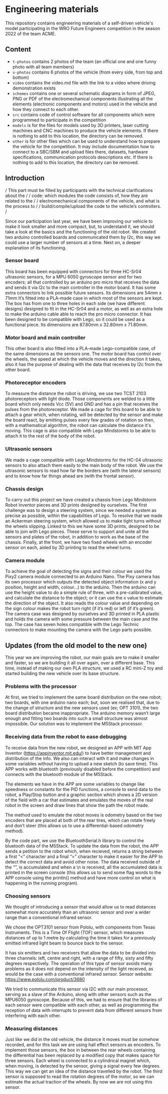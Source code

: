 
Engineering materials
====

This repository contains engineering materials of a self-driven vehicle's model participating in the WRO Future Engineers competition in the season 2022 of the team ACME.

## Content

* `t-photos` contains 2 photos of the team (an official one and one funny photo with all team members)
* `v-photos` contains 6 photos of the vehicle (from every side, from top and bottom)
* `video` contains the video.md file with the link to a video where driving demonstration exists
* `schemes` contains one or several schematic diagrams in form of JPEG, PNG or PDF of the electromechanical components illustrating all the elements (electronic components and motors) used in the vehicle and how they connect to each other.
* `src` contains code of control software for all components which were programmed to participate in the competition
* `models` is for the files for models used by 3D printers, laser cutting machines and CNC machines to produce the vehicle elements. If there is nothing to add to this location, the directory can be removed.
* `other` is for other files which can be used to understand how to prepare the vehicle for the competition. It may include documentation how to connect to a SBC/SBM and upload files there, datasets, hardware specifications, communication protocols descriptions etc. If there is nothing to add to this location, the directory can be removed.

## Introduction
 
/ This part must be filled by participants with the technical clarifications about the /       / code: which modules the code consists of, how they are related to the 	          /       / electromechanical components of the vehicle, and what is the process to           /        / build/compile/upload the code to the vehicle’s controllers.			          /
 
 
Since our participation last year, we have been improving our vehicle to make it look smaller and more compact, but, to understand it, we should take a look at the basics and the functioning of the old robot.
We created two arduino controlled boards and communicated them by I2c, this way we could use a larger number of sensors at a time.
Next on, a deeper explanation of its functioning.
 
### Sensor board

This board has been equipped with connectors for three HC-Sr04 ultrasonic sensors, for a MPU 6050 gyroscope sensor and for two encoders; all that controlled by an arduino pro micro that receives the data and sends it via I2c to the main controller in the motor board. It has some extra connectors to link possible future sensors. Its dimensions are 54mm x 71mm  It’s fitted into a PLA-made case in which most of the sensors are kept. The box has from one to three holes in each side (we have different designs) designed to fit in the HC-Sr04 and a motor, as well as an extra hole to make the arduino cable able to reach the pro micro connector. It has been designed to be compatible with Lego, so it could be used as a functional piece. Its dimensions are 87.80mm x 32.80mm x 71.80mm.

### Motor board and main controller

This other board is also fitted into a PLA-made Lego-compatible case, of the same dimensions as the sensors one. The motor board has control over the wheels, the speed at which the vehicle moves and the direction it takes, also it has the purpose of dealing with the data that receives by I2c from the other board.

### Photoreceptor encoders

To measure the distance the robot is driving, we use two TCST 2103 photoreceptors with light diode. Those components are welded to a little board which only needs Vcc (5V) and GND and has a pin that receives the pulses from the photoreceptor. We made a cage for this board to be able to attach a gear which, when rotating, will be detected by the sensor and make the board react, by emitting pulses every few grades of rotation so then, with a mathematical algorithm, the robot can calculate the distance it's moving. This cage is also compatible with Lego Mindstorms to be able to attach it to the rest of the body of the robot.

### Ultrasonic sensors

We made a cage compatible with Lego Mindstorms for the HC-04 ultrasonic sensors to also attach them easily to the main body of the robot. We use the ultrasonic sensors to read how far the borders are (with the lateral sensors) and to know how far things ahead are (with the frontal sensor).

### Chassis design

To carry out this project we have created a chassis from Lego Mindstorm Robot Inventor pieces and 3D prints designed by ourselves. The first challenge was to design a steering system, since we needed a system as precise as possible, within the capabilities of Lego. To resolve that we made an Ackerman steering system, which allowed us to make tight turns without the wheels slipping. Linked to this we have some 3D prints, designed to be able to join with Lego pieces. These serve to support and unite all the sensors and plates of the robot, in addition to work as the base of the chassis. Finally, at the front, we have two fixed wheels with an encoder sensor on each, aided by 3D printing to read the wheel turns.

### Camera module

To achieve the goal of detecting the signs and their colour we used the Pixy2 camera module connected to an Arduino Nano. The Pixy camera has its own processor which outputs the detected object information (x and y position, height and width, colour…) to the arduino. Then the arduino can use the height value to do a simple rule of three, with a pre-calibrated value, and calculate the distance to the object; or it can use the x value to estimate the direction of the object. It also reads the colour value and depending on the sign colour makes the robot turn right (if it’s red) or left (if it’s green). The camera case was designed by ourselves and 3D printed in PLA plastic and holds the camera with some pressure between the main case and the top. The case has seven holes compatible with the Lego Technic connectors to make mounting the camera with the Lego parts possible.


## Updates (from the old model to the new one)

This year we are improving the robot, our main goals are to make it smaller and faster, so we are building it all over again, over a different base. This time, instead of making our own PLA structure, we used a RC mini-Z toy and started building the new vehicle over its base structure.

### Problems with the processor

At first, we tried to implement the same board distribution on the new robot; two boards, with one arduino nano each; but, soon we realised that, due to the change of structure and the new sensors used (ex; OPT 3101), the two board distribution became inappropriate.
The arduino memory wasn’t large enough and fitting two boards into such a small structure was almost impossible. Our solution was to implement the M5Stack processor.

### Receiving data from the robot to ease debugging
 
To receive data from the new robot, we designed an APP with MIT App Inventor (https://appinventor.mit.edu/) to have better management and distribution of the info. We also can interact with it and make changes in some variables without having to upload a new sketch (to save time). This APP works with bluetooth (previously disabled before the competition) and connects with the bluetooth module of the M5Stack. 
 
The elements we have in the APP are some variables to change like speedness or constants for the PID functions, a console to send data to the robot, a Play/Stop button and a graphic section which shows a 2D version of the field with a car that estimates and emulates the moves of the real robot in the screen and draw lines that show the path the robot made. 
 
The method used to emulate the robot moves is odometry based on the two encoders that are placed at both of the rear tires, which can rotate freely and don’t steer (this allows us to use a differential-based odometry method).
 
By the code part, we use the BluetoothSerial.h library to control the bluetooth data of the M5Stack. To update the data from the robot, the APP sends a petition to the robot which, when recieved, returns a string between a first “<” character and a final “>” character to make it easier for the APP to detect the correct data and avoid other noise. The data received outside of the “<string>”, is accumulated and when a \n is received, all the accumulated data is printed in the screen console (this allows us to send some flag words to the APP console using the println() method and have more control on what is happening in the running program).
 
### Choosing sensors
 
We thought of introducing a sensor that would allow us to read distances somewhat more accurately than an ultrasonic sensor and over a wider range than a conventional infrared sensor.
 
We chose the OPT3101 sensor from Pololu, with components from Texas Instruments. This is a Time Of Flight (TOF) sensor, which measures distances of up to 1 metre by calculating the time it takes for a previously emitted infrared light beam to bounce back to the sensor.
 
It has six emitters and two receivers that allow the data to be divided into three channels: left, centre and right, with a range of fifty, sixty and fifty degrees respectively.
The operation of this type of sensor avoids many problems as it does not depend on the intensity of the light received, as would be the case with a conventional infrared sensor.
Sensor website:
https://www.pololu.com/product/3680
 
We tried to communicate this sensor via I2C with our main processor, serving as a slave of the Arduino, along with other sensors such as the MPU6050 gyroscope.
Because of this, we had to ensure that the libraries of each sensor were compatible with each other, as well as programming the reception of data with interrupts to prevent data from different sensors from interfering with each other.


### Measuring distances
Just like we did in the old vehicle, the distance it moves must be somehow recorded, and for this task we are using hall effect sensors as encoders. To implement those sensors, the box in between the rear wheels containing the differential has been replaced by a modified copy that makes space for three sensors.
Each wheel is connected to a cylindrical magnet which, when moving, is detected by the sensor, giving a signal every few degrees. This way we can get an idea of the distance travelled by the robot. 
The third sensor is supposed to read the rotation degrees of the motor, so we can estimate the actual traction of the wheels. By now we are not using this sensor.

